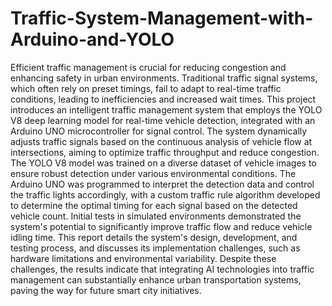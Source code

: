 # Traffic-System-Management-with-Arduino-and-YOLO
Efficient traffic management is crucial for reducing congestion and enhancing safety in urban environments. Traditional traffic signal systems, which often rely on preset timings, fail to adapt to real-time traffic conditions, leading to inefficiencies and increased wait times. This project introduces an intelligent traffic management system that employs the YOLO V8 deep learning model for real-time vehicle detection, integrated with an Arduino UNO microcontroller for signal control. The system dynamically adjusts traffic signals based on the continuous analysis of vehicle flow at intersections, aiming to optimize traffic throughput and reduce congestion. The YOLO V8 model was trained on a diverse dataset of vehicle images to ensure robust detection under various environmental conditions. The Arduino UNO was programmed to interpret the detection data and control the traffic lights accordingly, with a custom traffic rule algorithm developed to determine the optimal timing for each signal based on the detected vehicle count. Initial tests in simulated environments demonstrated the system's potential to significantly improve traffic flow and reduce vehicle idling time. This report details the system's design, development, and testing process, and discusses its implementation challenges, such as hardware limitations and environmental variability. Despite these challenges, the results indicate that integrating AI technologies into traffic management can substantially enhance urban transportation systems, paving the way for future smart city initiatives.
